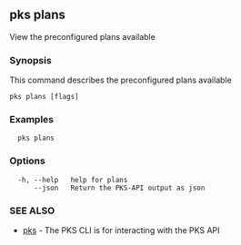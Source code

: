 ## pks plans

View the preconfigured plans available

### Synopsis

This command describes the preconfigured plans available 

```
pks plans [flags]
```

### Examples

```
  pks plans
```

### Options

```
  -h, --help   help for plans
      --json   Return the PKS-API output as json
```

### SEE ALSO

* [pks](pks.md)	 - The PKS CLI is for interacting with the PKS API

